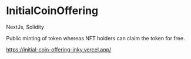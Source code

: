 # InitialCoinOffering

NextJs, Solidity

Public minting of token whereas NFT holders can claim the token for free. 

https://initial-coin-offering-inky.vercel.app/
